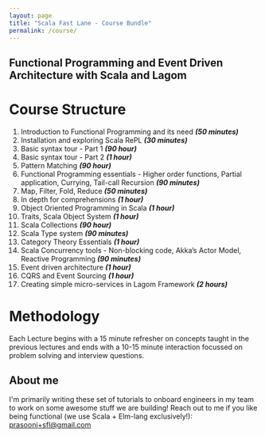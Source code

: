 ```yaml
---
layout: page
title: "Scala Fast Lane - Course Bundle"
permalink: /course/
---
```

## Functional Programming and Event Driven Architecture with Scala and Lagom

# Course Structure
  1. Introduction to Functional Programming and its need ***(50 minutes)***
  2. Installation and exploring Scala RePL ***(30 minutes)***
  3. Basic syntax tour - Part 1 ***(90 hour)***
  4. Basic syntax tour - Part 2 ***(1 hour)***
  5. Pattern Matching ***(90 hour)***
  6. Functional Programming essentials - Higher order functions, Partial application, Currying, Tail-call Recursion ***(90 minutes)***
  7. Map, Filter, Fold, Reduce ***(50 minutes)***
  8. In depth for comprehensions ***(1 hour)***
  9. Object Oriented Programming in Scala ***(1 hour)***
  10. Traits, Scala Object System ***(1 hour)***
  11. Scala Collections ***(90 hour)***
  12. Scala Type system ***(90 minutes)***
  13. Category Theory Essentials ***(1 hour)***
  14. Scala Concurrency tools - Non-blocking code, Akka’s Actor Model, Reactive Programming ***(90 minutes)***
  15. Event driven architecture ***(1 hour)***
  16. CQRS and Event Sourcing ***(1 hour)***
  17. Creating simple micro-services in Lagom Framework ***(2 hours)***

# Methodology
Each Lecture begins with a 15 minute refresher on concepts taught in the previous lectures and ends with a 10-15 minute interaction focussed on problem solving and interview questions.


## About me
I'm primarily writing these set of tutorials to onboard engineers in my team to work on some awesome stuff we are building! Reach out to me if you like being functional (we use Scala + Elm-lang exclusively!): prasoonj+sfl@gmail.com
